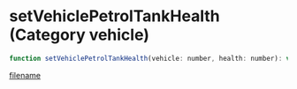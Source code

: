 # setVehiclePetrolTankHealth (Category vehicle)

```js
function setVehiclePetrolTankHealth(vehicle: number, health: number): void
```

[filename](setVehiclePetrolTankHealth_m.md ':include')